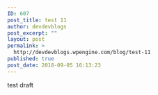 ```yaml
---
ID: 607
post_title: test 11
author: devdevblogs
post_excerpt: ""
layout: post
permalink: >
  http://devdevblogs.wpengine.com/blog/test-11
published: true
post_date: 2018-09-05 16:13:23
---
```

test draft

 

 